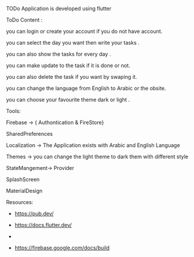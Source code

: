  TODo Application is developed using flutter 

 ToDo Content :
 
 you can login or create your account if you do not have account.
 
 you can select the day you want then write your tasks .
 
 you can also show the tasks for every day .
 
 you can make update to the task if it is done or not.
 
 you can also delete the task if you want by swaping it.
 
 you can change the language from English to Arabic or the obsite.
 
 you can choose  your favourite theme  dark or light .
 
 
Tools:

  Firebase -> { Authontication & FireStore}
  
  SharedPreferences

  Localization -> The Application exists with Arabic and English Language

  Themes -> you can change the light theme to dark them with different style

  StateMangement-> Provider

  SplashScreen 

  MaterialDesign


 Resources:

  - https://pub.dev/

  - https://docs.flutter.dev/
  - 
  - https://firebase.google.com/docs/build


